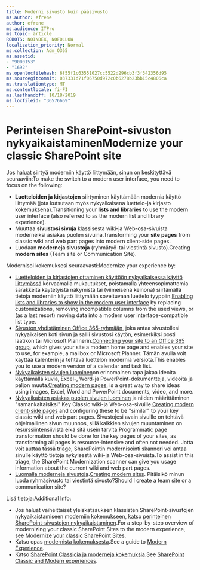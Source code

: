 ```yaml
---
title: Moderni sivusto kuin pääsivusto
ms.author: efrene
author: efrene
ms.audience: ITPro
ms.topic: article
ROBOTS: NOINDEX, NOFOLLOW
localization_priority: Normal
ms.collection: Adm_O365
ms.assetid:
- "9000153"
- "1692"
ms.openlocfilehash: 6f55f1c63551027cc5522d296cb3f3f342356d95
ms.sourcegitcommit: 037331d71f06750d972c0b6278b23bb15c4806ca
ms.translationtype: MT
ms.contentlocale: fi-FI
ms.lasthandoff: 10/18/2019
ms.locfileid: "36576669"
---
```

# <a name="modernize-your-classic-sharepoint-site"></a><span data-ttu-id="450b9-102">Perinteisen SharePoint-sivuston nykyaikaistaminen</span><span class="sxs-lookup"><span data-stu-id="450b9-102">Modernize your classic SharePoint site</span></span>

<span data-ttu-id="450b9-103">Jos haluat siirtyä moderniin käyttö liittymään, sinun on keskityttävä seuraaviin:</span><span class="sxs-lookup"><span data-stu-id="450b9-103">To make the switch to a modern user interface, you need to focus on the following:</span></span>

- <span data-ttu-id="450b9-104">**Luetteloiden ja kirjastojen** siirtyminen käyttämään modernia käyttö liittymää (jota kutsutaan myös nykyaikaisena luettelo-ja kirjasto kokemuksena).</span><span class="sxs-lookup"><span data-stu-id="450b9-104">Transitioning your **lists and libraries** to use the modern user interface (also referred to as the modern list and library experience).</span></span>
- <span data-ttu-id="450b9-105">Muuttaa **sivustosi sivuja** klassisesta wiki-ja Web-osa-sivuista moderneiksi asiakas puolen sivuina.</span><span class="sxs-lookup"><span data-stu-id="450b9-105">Transforming your **site pages** from classic wiki and web part pages into modern client-side pages.</span></span>
- <span data-ttu-id="450b9-106">Luodaan **moderneja sivustoja** (ryhmätyö-tai viestintä sivusto).</span><span class="sxs-lookup"><span data-stu-id="450b9-106">Creating **modern sites** (Team site or Communication Site).</span></span>

<span data-ttu-id="450b9-107">Modernisoi kokemuksesi seuraavasti:</span><span class="sxs-lookup"><span data-stu-id="450b9-107">Modernize your experience by:</span></span>
- <span data-ttu-id="450b9-108">[Luetteloiden ja kirjastojen ottaminen käyttöön nykyaikaisessa käyttö liittymässä](https://docs.microsoft.com/sharepoint/dev/transform/modernize-userinterface-lists-and-libraries) korvaamalla mukautukset, poistamalla yhteensopimattomia sarakkeita käytetyistä näkymistä tai (viimeisenä keinona) siirtämällä tietoja moderniin käyttö liittymään soveltuvaan luettelo tyyppiin.</span><span class="sxs-lookup"><span data-stu-id="450b9-108">[Enabling lists and libraries to show in the modern user interface](https://docs.microsoft.com/sharepoint/dev/transform/modernize-userinterface-lists-and-libraries) by replacing customizations, removing incompatible columns from the used views, or (as a last resort) moving data into a modern user interface-compatible list type.</span></span>
- <span data-ttu-id="450b9-109">[Sivuston yhdistäminen Office 365-ryhmään](https://docs.microsoft.com/sharepoint/dev/transform/modernize-connect-to-office365-group), joka antaa sivustollesi nykyaikaisen koti sivun ja sallii sivustosi käytön, esimerkiksi posti laatikon tai Microsoft Plannerin.</span><span class="sxs-lookup"><span data-stu-id="450b9-109">[Connecting your site to an Office 365 group](https://docs.microsoft.com/sharepoint/dev/transform/modernize-connect-to-office365-group), which gives your site a modern home page and enables your site to use, for example, a mailbox or Microsoft Planner.</span></span> <span data-ttu-id="450b9-110">Tämän avulla voit käyttää kalenterin ja tehtävä luettelon modernia versiota.</span><span class="sxs-lookup"><span data-stu-id="450b9-110">This enables you to use a modern version of a calendar and task list.</span></span>
- <span data-ttu-id="450b9-111">[Nykyaikaisten sivujen luominen](https://support.office.com/article/create-and-use-modern-pages-on-a-sharepoint-site-b3d46deb-27a6-4b1e-87b8-df851e503dec)on erinomainen tapa jakaa ideoita käyttämällä kuvia, Excel-, Word-ja PowerPoint-dokumentteja, videoita ja paljon muuta.</span><span class="sxs-lookup"><span data-stu-id="450b9-111">[Creating modern pages](https://support.office.com/article/create-and-use-modern-pages-on-a-sharepoint-site-b3d46deb-27a6-4b1e-87b8-df851e503dec), is a great way to share ideas using images, Excel, Word and PowerPoint documents, video, and more.</span></span>
- <span data-ttu-id="450b9-112">[Nykyaikaisten asiakas puolen sivujen luominen](https://docs.microsoft.com/sharepoint/dev/transform/modernize-userinterface-site-pages) ja niiden määrittäminen "samankaltaisiksi" Key Classic wiki-ja Web-osa-sivuille.</span><span class="sxs-lookup"><span data-stu-id="450b9-112">[Creating modern client-side pages](https://docs.microsoft.com/sharepoint/dev/transform/modernize-userinterface-site-pages) and configuring these to be "similar" to your key classic wiki and web part pages.</span></span> <span data-ttu-id="450b9-113">Sivustojesi avain sivuille on tehtävä ohjelmallinen sivun muunnos, sillä kaikkien sivujen muuntaminen on resurssiintensiivistä eikä sitä usein tarvita.</span><span class="sxs-lookup"><span data-stu-id="450b9-113">Programmatic page transformation should be done for the key pages of your sites, as transforming all pages is resource-intensive and often not needed.</span></span> <span data-ttu-id="450b9-114">Jotta voit auttaa tässä triage, SharePointin modernisointi skanneri voi antaa sinulle käyttö tietoja nykyisestä wiki-ja Web-osa-sivuista.</span><span class="sxs-lookup"><span data-stu-id="450b9-114">To assist in this triage, the SharePoint Modernization scanner can give you usage information about the current wiki and web part pages.</span></span>
- <span data-ttu-id="450b9-115">[Luomalla moderneja sivustoja](https://support.office.com/article/create-a-team-site-in-sharepoint-ef10c1e7-15f3-42a3-98aa-b5972711777d).</span><span class="sxs-lookup"><span data-stu-id="450b9-115">[Creating modern sites](https://support.office.com/article/create-a-team-site-in-sharepoint-ef10c1e7-15f3-42a3-98aa-b5972711777d).</span></span> <span data-ttu-id="450b9-116">Pitäisikö minun luoda ryhmäsivusto tai viestintä sivusto?</span><span class="sxs-lookup"><span data-stu-id="450b9-116">Should I create a team site or a communication site?</span></span>

<span data-ttu-id="450b9-117">Lisä tietoja:</span><span class="sxs-lookup"><span data-stu-id="450b9-117">Additional Info:</span></span> 
- <span data-ttu-id="450b9-118">Jos haluat vaiheittaiset yleiskatsauksen klassisten SharePoint-sivustojen nykyaikaistamiseen moderniin kokemukseen, katso [perinteinen SharePoint-sivustojen nykyaikaistaminen](https://docs.microsoft.com/sharepoint/dev/transform/modernize-classic-sites).</span><span class="sxs-lookup"><span data-stu-id="450b9-118">For a step-by-step overview of modernizing your classic SharePoint Sites to the modern experience, see [Modernize your classic SharePoint Sites](https://docs.microsoft.com/sharepoint/dev/transform/modernize-classic-sites).</span></span>
- <span data-ttu-id="450b9-119">Katso opas [modernista kokemuksesta](https://docs.microsoft.com/sharepoint/guide-to-sharepoint-modern-experience).</span><span class="sxs-lookup"><span data-stu-id="450b9-119">See a guide to [Modern Experience](https://docs.microsoft.com/sharepoint/guide-to-sharepoint-modern-experience).</span></span>
- <span data-ttu-id="450b9-120">Katso [SharePoint Classicia ja moderneja kokemuksia](https://support.office.com/article/sharepoint-classic-and-modern-experiences-5725c103-505d-4a6e-9350-300d3ec7d73f).</span><span class="sxs-lookup"><span data-stu-id="450b9-120">See [SharePoint Classic and Modern experiences](https://support.office.com/article/sharepoint-classic-and-modern-experiences-5725c103-505d-4a6e-9350-300d3ec7d73f).</span></span> 





